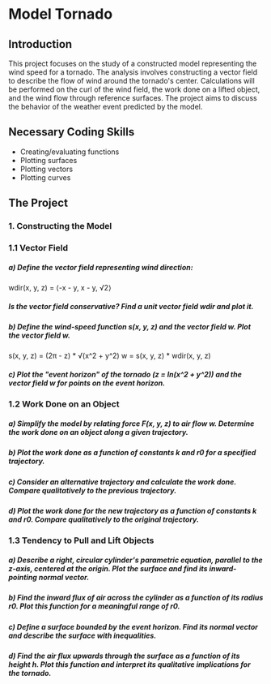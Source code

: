 # Model Tornado

## Introduction
This project focuses on the study of a constructed model representing the wind speed for a tornado. The analysis involves constructing a vector field to describe the flow of wind around the tornado's center. Calculations will be performed on the curl of the wind field, the work done on a lifted object, and the wind flow through reference surfaces. The project aims to discuss the behavior of the weather event predicted by the model.

## Necessary Coding Skills
- Creating/evaluating functions
- Plotting surfaces
- Plotting vectors
- Plotting curves

## The Project
### 1. Constructing the Model

### 1.1 Vector Field

  ##### a) Define the vector field representing wind direction:
  wdir(x, y, z) = ⟨-x - y, x - y, √2⟩
  ##### Is the vector field conservative? Find a unit vector field wdir and plot it.

  ##### b) Define the wind-speed function s(x, y, z) and the vector field w.  Plot the vector field w.
  s(x, y, z) = (2π - z) * √(x^2 + y^2)
  w = s(x, y, z) * wdir(x, y, z)

  ##### c) Plot the "event horizon" of the tornado (z = ln(x^2 + y^2)) and the vector field w for points on the event horizon.

### 1.2 Work Done on an Object
##### a) Simplify the model by relating force F(x, y, z) to air flow w. Determine the work done on an object along a given trajectory.

##### b) Plot the work done as a function of constants k and r0 for a specified trajectory.

##### c) Consider an alternative trajectory and calculate the work done. Compare qualitatively to the previous trajectory.

##### d) Plot the work done for the new trajectory as a function of constants k and r0. Compare qualitatively to the original trajectory.

### 1.3 Tendency to Pull and Lift Objects
##### a) Describe a right, circular cylinder's parametric equation, parallel to the z-axis, centered at the origin. Plot the surface and find its inward-pointing normal vector.

##### b) Find the inward flux of air across the cylinder as a function of its radius r0. Plot this function for a meaningful range of r0.

##### c) Define a surface bounded by the event horizon. Find its normal vector and describe the surface with inequalities.

##### d) Find the air flux upwards through the surface as a function of its height h. Plot this function and interpret its qualitative implications for the tornado.
